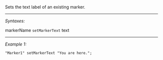 Sets the text label of an existing marker.


---
*Syntaxes:*

markerName `setMarkerText` text

---
*Example 1:*

```sqf
"Marker1" setMarkerText "You are here.";
```